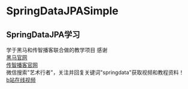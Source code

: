 # SpringDataJPASimple
## SpringDataJPA学习
学于黑马和传智播客联合做的教学项目 感谢  
[黑马官网](http://www.itheima.com)  
[传智播客官网](http://www.itcast.cn)  
微信搜索"艺术行者"，关注并回复关键词"springdata"获取视频和教程资料！  
[b站在线视频](https://www.bilibili.com/video/bv12T4y1u71m)
